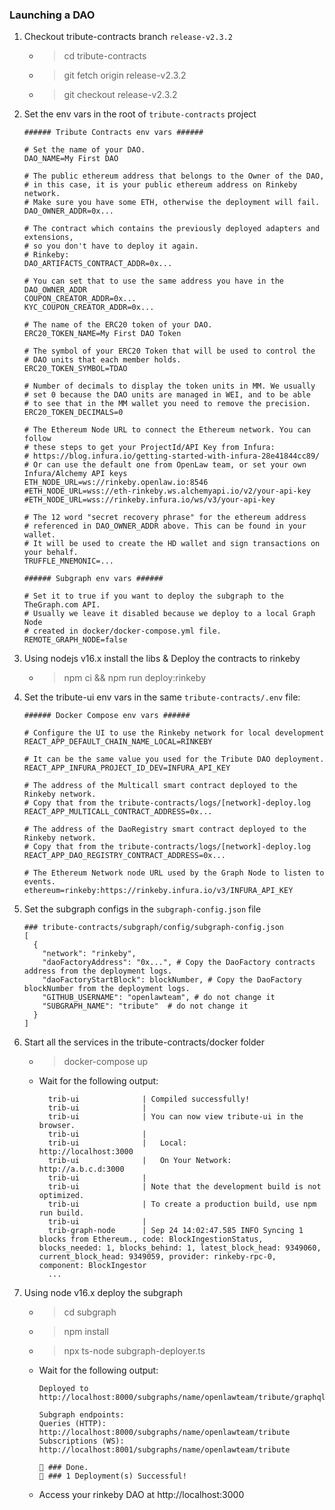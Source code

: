 ### Launching a DAO

1. Checkout tribute-contracts branch `release-v2.3.2`

   - > cd tribute-contracts
   - > git fetch origin release-v2.3.2
   - > git checkout release-v2.3.2

2. Set the env vars in the root of `tribute-contracts` project

   ```
   ###### Tribute Contracts env vars ######

   # Set the name of your DAO.
   DAO_NAME=My First DAO

   # The public ethereum address that belongs to the Owner of the DAO,
   # in this case, it is your public ethereum address on Rinkeby network.
   # Make sure you have some ETH, otherwise the deployment will fail.
   DAO_OWNER_ADDR=0x...

   # The contract which contains the previously deployed adapters and extensions,
   # so you don't have to deploy it again.
   # Rinkeby: 
   DAO_ARTIFACTS_CONTRACT_ADDR=0x...

   # You can set that to use the same address you have in the DAO_OWNER_ADDR
   COUPON_CREATOR_ADDR=0x...
   KYC_COUPON_CREATOR_ADDR=0x...

   # The name of the ERC20 token of your DAO.
   ERC20_TOKEN_NAME=My First DAO Token

   # The symbol of your ERC20 Token that will be used to control the
   # DAO units that each member holds.
   ERC20_TOKEN_SYMBOL=TDAO

   # Number of decimals to display the token units in MM. We usually
   # set 0 because the DAO units are managed in WEI, and to be able
   # to see that in the MM wallet you need to remove the precision.
   ERC20_TOKEN_DECIMALS=0

   # The Ethereum Node URL to connect the Ethereum network. You can follow
   # these steps to get your ProjectId/API Key from Infura:
   # https://blog.infura.io/getting-started-with-infura-28e41844cc89/
   # Or can use the default one from OpenLaw team, or set your own Infura/Alchemy API keys
   ETH_NODE_URL=ws://rinkeby.openlaw.io:8546
   #ETH_NODE_URL=wss://eth-rinkeby.ws.alchemyapi.io/v2/your-api-key
   #ETH_NODE_URL=wss://rinkeby.infura.io/ws/v3/your-api-key

   # The 12 word "secret recovery phrase" for the ethereum address
   # referenced in DAO_OWNER_ADDR above. This can be found in your wallet.
   # It will be used to create the HD wallet and sign transactions on your behalf.
   TRUFFLE_MNEMONIC=...

   ###### Subgraph env vars ######

   # Set it to true if you want to deploy the subgraph to the TheGraph.com API.
   # Usually we leave it disabled because we deploy to a local Graph Node
   # created in docker/docker-compose.yml file.
   REMOTE_GRAPH_NODE=false
   ```

3. Using nodejs v16.x install the libs & Deploy the contracts to rinkeby

   - > npm ci && npm run deploy:rinkeby

4. Set the tribute-ui env vars in the same `tribute-contracts/.env` file:

   ```
   ###### Docker Compose env vars ######

   # Configure the UI to use the Rinkeby network for local development
   REACT_APP_DEFAULT_CHAIN_NAME_LOCAL=RINKEBY

   # It can be the same value you used for the Tribute DAO deployment.
   REACT_APP_INFURA_PROJECT_ID_DEV=INFURA_API_KEY

   # The address of the Multicall smart contract deployed to the Rinkeby network.
   # Copy that from the tribute-contracts/logs/[network]-deploy.log
   REACT_APP_MULTICALL_CONTRACT_ADDRESS=0x...

   # The address of the DaoRegistry smart contract deployed to the Rinkeby network.
   # Copy that from the tribute-contracts/logs/[network]-deploy.log
   REACT_APP_DAO_REGISTRY_CONTRACT_ADDRESS=0x...

   # The Ethereum Network node URL used by the Graph Node to listen to events.
   ethereum=rinkeby:https://rinkeby.infura.io/v3/INFURA_API_KEY
   ```

5. Set the subgraph configs in the `subgraph-config.json` file

   ```
   ### tribute-contracts/subgraph/config/subgraph-config.json
   [
     {
       "network": "rinkeby",
       "daoFactoryAddress": "0x...", # Copy the DaoFactory contracts address from the deployment logs.
       "daoFactoryStartBlock": blockNumber, # Copy the DaoFactory blockNumber from the deployment logs.
       "GITHUB_USERNAME": "openlawteam", # do not change it
       "SUBGRAPH_NAME": "tribute"  # do not change it
     }
   ]
   ```

6. Start all the services in the tribute-contracts/docker folder

   - > docker-compose up
   - Wait for the following output:
     ```
       trib-ui              | Compiled successfully!
       trib-ui              |
       trib-ui              | You can now view tribute-ui in the browser.
       trib-ui              |
       trib-ui              |   Local:            http://localhost:3000
       trib-ui              |   On Your Network:  http://a.b.c.d:3000
       trib-ui              |
       trib-ui              | Note that the development build is not optimized.
       trib-ui              | To create a production build, use npm run build.
       trib-ui              |
       trib-graph-node      | Sep 24 14:02:47.585 INFO Syncing 1 blocks from Ethereum., code: BlockIngestionStatus, blocks_needed: 1, blocks_behind: 1, latest_block_head: 9349060, current_block_head: 9349059, provider: rinkeby-rpc-0, component: BlockIngestor
       ...
     ```

7. Using node v16.x deploy the subgraph

   - > cd subgraph
   - > npm install
   - > npx ts-node subgraph-deployer.ts
   - Wait for the following output:

     ```
     Deployed to http://localhost:8000/subgraphs/name/openlawteam/tribute/graphql

     Subgraph endpoints:
     Queries (HTTP):     http://localhost:8000/subgraphs/name/openlawteam/tribute
     Subscriptions (WS): http://localhost:8001/subgraphs/name/openlawteam/tribute

     👏 ### Done.
     🎉 ### 1 Deployment(s) Successful!
     ```

   - Access your rinkeby DAO at http://localhost:3000